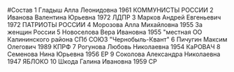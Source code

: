 #Состав
1 Гладыш Алла Леонидовна 1961 КОММУНИСТЫ РОССИИ
2 Иванова Валентина Юрьевна 1972 ЛДПР
3 Марков Андрей Евгеньевич 1972 ПАТРИОТЫ РОССИИ
4 Морозова Алла Михайловна 1955 За женщин России
5 Новоселова Вера Ивановна 1955 \"местная ОО Калининского района СПб СОЮЗ \"Чернобыль-Квант\"
6 Пичугин Максим Олегович 1989 КПРФ
7 Рогунова Любовь Николаевна 1954 КаРОВАЧ
8 Семенова Нина Юрьевна 1956 ЕР
9 Соколова Александра Николаевна 1947 ЯБЛОКО
10 Шкода Галина Ивановна 1959 СР
